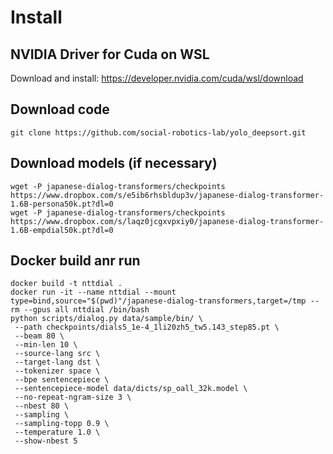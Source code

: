 
# Install

## NVIDIA Driver for Cuda on WSL
Download and install: https://developer.nvidia.com/cuda/wsl/download

## Download code
```
git clone https://github.com/social-robotics-lab/yolo_deepsort.git
```

## Download models (if necessary)
```
wget -P japanese-dialog-transformers/checkpoints https://www.dropbox.com/s/e5ib6rhsbldup3v/japanese-dialog-transformer-1.6B-persona50k.pt?dl=0
wget -P japanese-dialog-transformers/checkpoints https://www.dropbox.com/s/laqz0jcgxvpxiy0/japanese-dialog-transformer-1.6B-empdial50k.pt?dl=0
```

## Docker build anr run
```
docker build -t nttdial .
docker run -it --name nttdial --mount type=bind,source="$(pwd)"/japanese-dialog-transformers,target=/tmp --rm --gpus all nttdial /bin/bash
python scripts/dialog.py data/sample/bin/ \
 --path checkpoints/dials5_1e-4_1li20zh5_tw5.143_step85.pt \
 --beam 80 \
 --min-len 10 \
 --source-lang src \
 --target-lang dst \
 --tokenizer space \
 --bpe sentencepiece \
 --sentencepiece-model data/dicts/sp_oall_32k.model \
 --no-repeat-ngram-size 3 \
 --nbest 80 \
 --sampling \
 --sampling-topp 0.9 \
 --temperature 1.0 \
 --show-nbest 5
```
